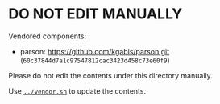 # DO NOT EDIT MANUALLY

Vendored components:
* parson: https://github.com/kgabis/parson.git (`60c37844d7a1c97547812cac3423d458c73e60f9`)

Please do not edit the contents under this directory manually.

Use [`../vendor.sh`](../vendor.sh) to update the contents.
